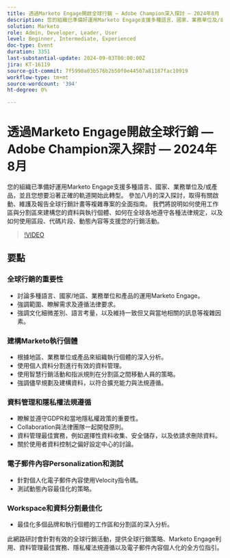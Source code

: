 ```yaml
---
title: 透過Marketo Engage開啟全球行銷 — Adobe Champion深入探討 — 2024年8月
description: 您的組織已準備好運用Marketo Engage支援多種語言、國家、業務單位及/或產品，並且您想要沿著正確的軌道開始此轉型。 參加八月的深入探討，取得有關啟動、維護及報告全球行銷計畫等複雜專案的全面指南。 我們將說明如何使用工作區與分割區來建構您的資料與執行個體、如何在全球各地遵守各種法律規定，以及如何使用區段、代碼片段、動態內容等支援您的行銷活動。
solution: Marketo
role: Admin, Developer, Leader, User
level: Beginner, Intermediate, Experienced
doc-type: Event
duration: 3351
last-substantial-update: 2024-09-03T00:00:00Z
jira: KT-16119
source-git-commit: 7f5998a03b576b2b50f0e44507a81187fac10919
workflow-type: tm+mt
source-wordcount: '394'
ht-degree: 0%

---
```



# 透過Marketo Engage開啟全球行銷 — Adobe Champion深入探討 — 2024年8月

您的組織已準備好運用Marketo Engage支援多種語言、國家、業務單位及/或產品，並且您想要沿著正確的軌道開始此轉型。 參加八月的深入探討，取得有關啟動、維護及報告全球行銷計畫等複雜專案的全面指南。 我們將說明如何使用工作區與分割區來建構您的資料與執行個體、如何在全球各地遵守各種法律規定，以及如何使用區段、代碼片段、動態內容等支援您的行銷活動。

>[!VIDEO](https://video.tv.adobe.com/v/3433245/?learn=on)

## 要點

### 全球行銷的重要性

* 討論多種語言、國家/地區、業務單位和產品的運用Marketo Engage。
* 強調範圍、瞭解需求及遵循法律要求。
* 強調文化細微差別、語言考量，以及維持一致但又與當地相關的訊息等複雜因素。

### 建構Marketo執行個體

* 根據地區、業務單位或產品來組織執行個體的深入分析。
* 使用個人資料分割進行有效的資料管理。
* 使用智慧行銷活動和指派規則在分割區之間移動人員的策略。
* 強調儘早規劃及建構資料，以符合擴充能力與法規遵循。

### 資料管理和隱私權法規遵循

* 瞭解並遵守GDPR和當地隱私權政策的重要性。
* Collaboration與法律團隊一起開發原則。
* 資料管理最佳實務，例如選擇性資料收集、安全儲存，以及依請求刪除資料。
* 關於使用者資料控制之偏好設定中心的討論。

### 電子郵件內容Personalization和測試

* 針對個人化電子郵件內容使用Velocity指令碼。
* 測試動態內容最佳化的策略。

### Workspace和資料分割最佳化

* 最佳化多個品牌和執行個體的工作區和分割區的深入分析。

此網路研討會針對有效的全球行銷活動，提供全球行銷策略、Marketo Engage利用、資料管理最佳實務、隱私權法規遵循以及電子郵件內容個人化的全方位指引。